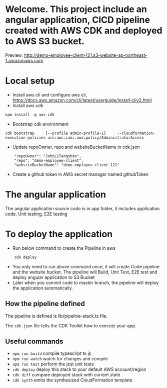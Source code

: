 # Welcome. This project include an angular application, CICD pipeline created with AWS CDK and deployed to AWS S3 bucket.
Preview: http://demo-employee-client-121.s3-website-ap-northeast-1.amazonaws.com

# Local setup
* Install aws cli and configure aws cli, https://docs.aws.amazon.com/cli/latest/userguide/install-cliv2.html
* Install aws cdk
```
npm install -g aws-cdk
```
* Bootstrap cdk environment
```
cdk bootstrap     [--profile admin-profile-1]     --cloudformation-execution-policies arn:aws:iam::aws:policy/AdministratorAccess
```
* Update repoOwner, repo and websiteBucketName in cdk.json
```
    "repoOwner": "JohnLiTangshan",
    "repo": "demo-employee-client",
    "websiteBucketName": "demo-employee-client-121"
```
* Create a github token in AWS secret manager named githubToken
# The angular application
The angular application source code is in app folder, it includes application code, Unit testing, E2E testing
# To deploy the application
* Run below command to create the Pipeline in aws
```
    cdk deploy
```
* You only need to run above command once, it will create Code pipeline and the website bucket. The pipeline will Build, Unit Test, E2E test and deploy angular application to S3 Bucket
* Later when you commit code to master branch, the pipeline will deploy the application automatically.

## How the pipeline defined
The pipeline is defined is lib/pipeline-stack.ts file.

The `cdk.json` file tells the CDK Toolkit how to execute your app.

## Useful commands

 * `npm run build`   compile typescript to js
 * `npm run watch`   watch for changes and compile
 * `npm run test`    perform the jest unit tests
 * `cdk deploy`      deploy this stack to your default AWS account/region
 * `cdk diff`        compare deployed stack with current state
 * `cdk synth`       emits the synthesized CloudFormation template
